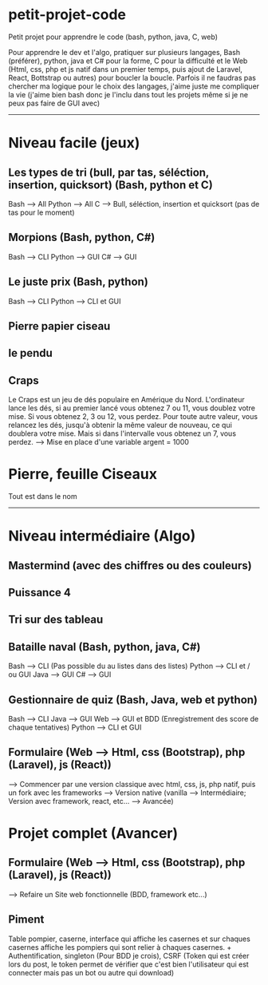 # petit-projet-code
Petit projet pour apprendre le code (bash, python,  java, C, web)



Pour apprendre le dev et l'algo, pratiquer sur plusieurs langages, Bash (préférer), python, java et C# pour la forme, C pour la difficulté et le Web (Html, css, php et js natif dans un premier temps, puis ajout de Laravel, React, Bottstrap ou autres) pour boucler la boucle. Parfois il ne faudras pas chercher ma logique pour le choix des langages, j'aime juste me compliquer la vie (j'aime bien bash donc je l'inclu dans tout les projets même si je ne peux pas faire de GUI avec)

---

# Niveau facile (jeux)


## Les types de tri (bull, par tas, séléction, insertion, quicksort) (Bash, python et C)
Bash --> All
Python --> All
C --> Bull, séléction, insertion et quicksort (pas de tas pour le moment) 

## Morpions (Bash, python, C#)
Bash --> CLI
Python --> GUI
C# --> GUI

## Le juste prix (Bash, python)
Bash --> CLI
Python --> CLI et GUI

## Pierre papier ciseau

## le pendu



## Craps

Le Craps est un jeu de dés populaire en Amérique du Nord. L'ordinateur lance les dés, si au premier lancé vous obtenez 7 ou 11, vous doublez votre mise. Si vous obtenez 2, 3 ou 12, vous perdez. Pour toute autre valeur, vous relancez les dés, jusqu'à obtenir la même valeur de nouveau, ce qui doublera votre mise. Mais si dans l'intervalle vous obtenez un 7, vous perdez.
--> Mise en place d'une variable argent = 1000


# Pierre, feuille Ciseaux

Tout est dans le nom


---

# Niveau intermédiaire (Algo)


## Mastermind (avec des chiffres ou des couleurs)


## Puissance 4


## Tri sur des tableau 


## Bataille naval (Bash, python, java, C#)
Bash --> CLI (Pas possible du au listes dans des listes)
Python --> CLI et / ou GUI
Java --> GUI
C# --> GUI


## Gestionnaire de quiz (Bash, Java, web et python)
Bash --> CLI
Java --> GUI
Web --> GUI et BDD (Enregistrement des score de chaque tentatives)
Python --> CLI et GUI

## Formulaire (Web --> Html, css (Bootstrap), php (Laravel), js (React))
--> Commencer par une version classique avec html, css, js, php natif, puis un fork avec les frameworks
--> Version native (vanilla --> Intermédiaire; Version avec framework, react, etc... --> Avancée)



# Projet complet (Avancer)


## Formulaire (Web --> Html, css (Bootstrap), php (Laravel), js (React))
--> Refaire un Site web fonctionnelle (BDD, framework etc...)

## Piment
Table pompier, caserne, interface qui affiche les casernes et sur chaques casernes affiche les pompiers qui sont relier à chaques casernes. + Authentification, singleton (Pour BDD je crois), CSRF (Token qui est créer lors du post, le token permet de vérifier que c'est bien l'utilisateur qui est connecter mais pas un bot ou autre qui download)
